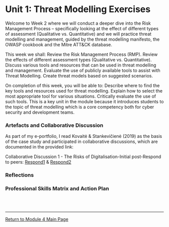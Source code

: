 # Unit 1: Threat Modelling Exercises

Welcome to Week 2 where we will conduct a deeper dive into the Risk Management Process – specifically looking at the effect of different types of assessment (Qualitative vs. Quantitative) and we will practice threat modelling and management, guided by the threat modelling manifesto, the OWASP cookbook and the Mitre ATT&CK database.

This week we shall:
Review the Risk Management Process (RMP).
Review the effects of different assessment types (Qualitative vs. Quantitative).
Discuss various tools and resources that can be used in threat modelling and management.
Evaluate the use of publicly available tools to assist with Threat Modelling.
Create threat models based on suggested scenarios.

On completion of this week, you will be able to:
Describe where to find the key tools and resources used for threat modelling.
Explain how to select the most appropriate tool for various situations.
Critically evaluate the use of such tools.
This is a key unit in the module because it introduces students to the topic of threat modelling which is a core competency both for cyber security and development teams.

### Artefacts and Collaborative Discussion 
As part of my e-portfolio, I read Kovaitė & Stankevičienė (2019) as the basis of the case study and participated in collaborative discussions, which are documented in the provided link:

Collaborative Discussion 1 - The Risks of Digitalisation-Initial post-Respond to peers: [Respond1](Module03_Discussion1_Respond1.pdf) & [Respond2](Module03_Discussion1_Respond2.pdf)

### Reflections


### Professional Skills Matrix and Action Plan

<br><br>


--- 

[Return to Module 4 Main Page](ISM_main.md)
